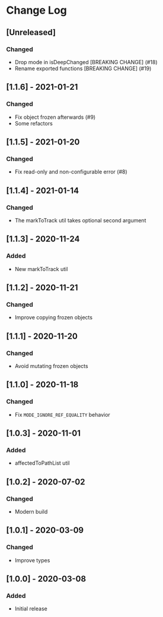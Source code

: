 # Change Log

## [Unreleased]
### Changed
- Drop mode in isDeepChanged [BREAKING CHANGE] (#18)
- Rename exported functions [BREAKING CHANGE] (#19)

## [1.1.6] - 2021-01-21
### Changed
- Fix object frozen afterwards (#9)
- Some refactors

## [1.1.5] - 2021-01-20
### Changed
- Fix read-only and non-configurable error (#8)

## [1.1.4] - 2021-01-14
### Changed
- The markToTrack util takes optional second argument

## [1.1.3] - 2020-11-24
### Added
- New markToTrack util

## [1.1.2] - 2020-11-21
### Changed
- Improve copying frozen objects

## [1.1.1] - 2020-11-20
### Changed
- Avoid mutating frozen objects

## [1.1.0] - 2020-11-18
### Changed
- Fix `MODE_IGNORE_REF_EQUALITY` behavior

## [1.0.3] - 2020-11-01
### Added
- affectedToPathList util

## [1.0.2] - 2020-07-02
### Changed
- Modern build

## [1.0.1] - 2020-03-09
### Changed
- Improve types

## [1.0.0] - 2020-03-08
### Added
- Initial release
